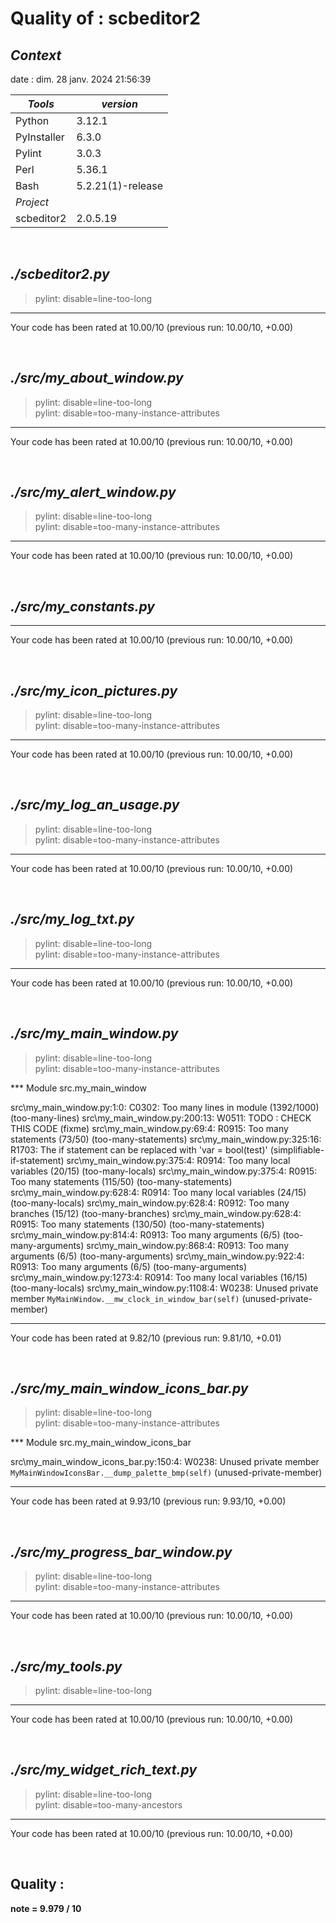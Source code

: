 # **Quality of :** **scbeditor2**

## *Context*

date :  dim. 28 janv. 2024 21:56:39

| *Tools* | *version* |
| -------------- | -------------------------------- |
| Python | 3.12.1 |
| PyInstaller | 6.3.0 |
| Pylint | 3.0.3 |
| Perl | 5.36.1 |
| Bash | 5.2.21(1)-release |
| *Project* |  |
| scbeditor2 | 2.0.5.19 |

&nbsp;

## *./scbeditor2.py*

> pylint: disable=line-too-long
  
--------------------------------------------------------------------
Your code has been rated at 10.00/10 (previous run: 10.00/10, +0.00)

&nbsp;

## *./src/my_about_window.py*

> pylint: disable=line-too-long  
> pylint: disable=too-many-instance-attributes  
  
--------------------------------------------------------------------
Your code has been rated at 10.00/10 (previous run: 10.00/10, +0.00)

&nbsp;

## *./src/my_alert_window.py*

> pylint: disable=line-too-long  
> pylint: disable=too-many-instance-attributes  
  
--------------------------------------------------------------------
Your code has been rated at 10.00/10 (previous run: 10.00/10, +0.00)

&nbsp;

## *./src/my_constants.py*

--------------------------------------------------------------------
Your code has been rated at 10.00/10 (previous run: 10.00/10, +0.00)

&nbsp;

## *./src/my_icon_pictures.py*

> pylint: disable=line-too-long  
> pylint: disable=too-many-instance-attributes  
  
--------------------------------------------------------------------
Your code has been rated at 10.00/10 (previous run: 10.00/10, +0.00)

&nbsp;

## *./src/my_log_an_usage.py*

> pylint: disable=line-too-long  
> pylint: disable=too-many-instance-attributes  
  
--------------------------------------------------------------------
Your code has been rated at 10.00/10 (previous run: 10.00/10, +0.00)

&nbsp;

## *./src/my_log_txt.py*

> pylint: disable=line-too-long  
> pylint: disable=too-many-instance-attributes  
  
--------------------------------------------------------------------
Your code has been rated at 10.00/10 (previous run: 10.00/10, +0.00)

&nbsp;

## *./src/my_main_window.py*

> pylint: disable=line-too-long  
> pylint: disable=too-many-instance-attributes  
  
*** Module src.my_main_window  

src\my_main_window.py:1:0: C0302: Too many lines in module (1392/1000) (too-many-lines)
src\my_main_window.py:200:13: W0511: TODO : CHECK THIS CODE (fixme)
src\my_main_window.py:69:4: R0915: Too many statements (73/50) (too-many-statements)
src\my_main_window.py:325:16: R1703: The if statement can be replaced with 'var = bool(test)' (simplifiable-if-statement)
src\my_main_window.py:375:4: R0914: Too many local variables (20/15) (too-many-locals)
src\my_main_window.py:375:4: R0915: Too many statements (115/50) (too-many-statements)
src\my_main_window.py:628:4: R0914: Too many local variables (24/15) (too-many-locals)
src\my_main_window.py:628:4: R0912: Too many branches (15/12) (too-many-branches)
src\my_main_window.py:628:4: R0915: Too many statements (130/50) (too-many-statements)
src\my_main_window.py:814:4: R0913: Too many arguments (6/5) (too-many-arguments)
src\my_main_window.py:868:4: R0913: Too many arguments (6/5) (too-many-arguments)
src\my_main_window.py:922:4: R0913: Too many arguments (6/5) (too-many-arguments)
src\my_main_window.py:1273:4: R0914: Too many local variables (16/15) (too-many-locals)
src\my_main_window.py:1108:4: W0238: Unused private member `MyMainWindow.__mw_clock_in_window_bar(self)` (unused-private-member)

------------------------------------------------------------------
Your code has been rated at 9.82/10 (previous run: 9.81/10, +0.01)

&nbsp;

## *./src/my_main_window_icons_bar.py*

> pylint: disable=line-too-long  
> pylint: disable=too-many-instance-attributes  
  
*** Module src.my_main_window_icons_bar  

src\my_main_window_icons_bar.py:150:4: W0238: Unused private member `MyMainWindowIconsBar.__dump_palette_bmp(self)` (unused-private-member)

------------------------------------------------------------------
Your code has been rated at 9.93/10 (previous run: 9.93/10, +0.00)

&nbsp;

## *./src/my_progress_bar_window.py*

> pylint: disable=line-too-long  
> pylint: disable=too-many-instance-attributes  
  
--------------------------------------------------------------------
Your code has been rated at 10.00/10 (previous run: 10.00/10, +0.00)

&nbsp;

## *./src/my_tools.py*

> pylint: disable=line-too-long
  
--------------------------------------------------------------------
Your code has been rated at 10.00/10 (previous run: 10.00/10, +0.00)

&nbsp;

## *./src/my_widget_rich_text.py*

> pylint: disable=line-too-long  
> pylint: disable=too-many-ancestors  
  
--------------------------------------------------------------------
Your code has been rated at 10.00/10 (previous run: 10.00/10, +0.00)

&nbsp;

## **Quality** :
**note = 9.979 / 10**

